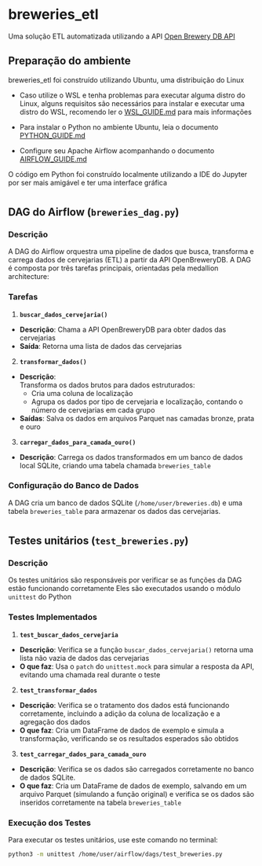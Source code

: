 # breweries_etl

Uma solução ETL automatizada utilizando a API [Open Brewery DB API](https://www.openbrewerydb.org/)

## Preparação do ambiente

breweries_etl foi construído utilizando Ubuntu, uma distribuição do Linux
  

   - Caso utilize o WSL e tenha problemas para executar alguma distro do Linux, alguns requisitos são necessários para instalar e executar uma distro do WSL, recomendo ler o [WSL_GUIDE.md](https://github.com/rdente/breweries_etl/blob/main/WSL_GUIDE.MD) para mais informações


   - Para instalar o Python no ambiente Ubuntu, leia o documento [PYTHON_GUIDE.md ](https://github.com/rdente/breweries_etl/blob/main/PYTHON_GUIDE.md)


   - Configure seu Apache Airflow acompanhando o documento [AIRFLOW_GUIDE.md](https://github.com/rdente/breweries_etl/blob/main/AIRFLOW_GUIDE.md)

O código em Python foi construído localmente utilizando a IDE do Jupyter por ser mais amigável e ter uma interface gráfica

#
## DAG do Airflow (`breweries_dag.py`)

### Descrição

A DAG do Airflow orquestra uma pipeline de dados que busca, transforma e carrega dados de cervejarias (ETL) a partir da API OpenBreweryDB. A DAG é composta por três tarefas principais, orientadas pela medallion architecture:

### Tarefas

1. **`buscar_dados_cervejaria()`**
- **Descrição**: Chama a API OpenBreweryDB para obter dados das cervejarias
- **Saída**: Retorna uma lista de dados das cervejarias

2. **`transformar_dados()`**
- **Descrição**:  
    Transforma os dados brutos para dados estruturados:
  - Cria uma coluna de localização
  - Agrupa os dados por tipo de cervejaria e localização, contando o número de cervejarias em cada grupo
- **Saídas**: Salva os dados em arquivos Parquet nas camadas bronze, prata e ouro

3. **`carregar_dados_para_camada_ouro()`**
- **Descrição**: Carrega os dados transformados em um banco de dados local SQLite, criando uma tabela chamada `breweries_table`


### Configuração do Banco de Dados

A DAG cria um banco de dados SQLite (`/home/user/breweries.db`) e uma tabela `breweries_table` para armazenar os dados das cervejarias.
#
## Testes unitários (`test_breweries.py`)

### Descrição

Os testes unitários são responsáveis por verificar se as funções da DAG estão funcionando corretamente
Eles são executados usando o módulo `unittest` do Python

### Testes Implementados

1. **`test_buscar_dados_cervejaria`**
- **Descrição**: Verifica se a função `buscar_dados_cervejaria()` retorna uma lista não vazia de dados das cervejarias
- **O que faz**: Usa o `patch` do `unittest.mock` para simular a resposta da API, evitando uma chamada real durante o teste

2. **`test_transformar_dados`**
- **Descrição**: Verifica se o tratamento dos dados está funcionando corretamente, incluindo a adição da coluna de localização e a agregação dos dados
- **O que faz**: Cria um DataFrame de dados de exemplo e simula a transformação, verificando se os resultados esperados são obtidos

3. **`test_carregar_dados_para_camada_ouro`**
- **Descrição**: Verifica se os dados são carregados corretamente no banco de dados SQLite.
- **O que faz**: Cria um DataFrame de dados de exemplo, salvando em um arquivo Parquet (simulando a função original) e verifica se os dados são inseridos corretamente na tabela `breweries_table`

### Execução dos Testes

Para executar os testes unitários, use este comando no terminal:

```bash
python3 -m unittest /home/user/airflow/dags/test_breweries.py
